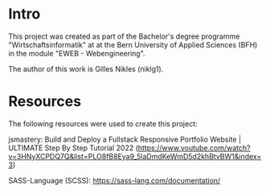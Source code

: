# Intro

This project was created as part of the Bachelor's degree programme "Wirtschaftsinformatik" at at the Bern University of Applied Sciences (BFH) in the module "EWEB - Webengineering".

The author of this work is Gilles Nikles (niklg1).

# Resources

The following resources were used to create this project:

jsmastery: Build and Deploy a Fullstack Responsive Portfolio Website | ULTIMATE Step By Step Tutorial 2022
(https://www.youtube.com/watch?v=3HNyXCPDQ7Q&list=PLO8fB8Eya9_5laDmdKeWmD5d2khBtvBW1&index=3)

SASS-Language (SCSS):
https://sass-lang.com/documentation/
